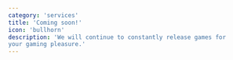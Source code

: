 ```yaml
---
category: 'services'
title: 'Coming soon!'
icon: 'bullhorn'
description: 'We will continue to constantly release games for
your gaming pleasure.'
---
```

